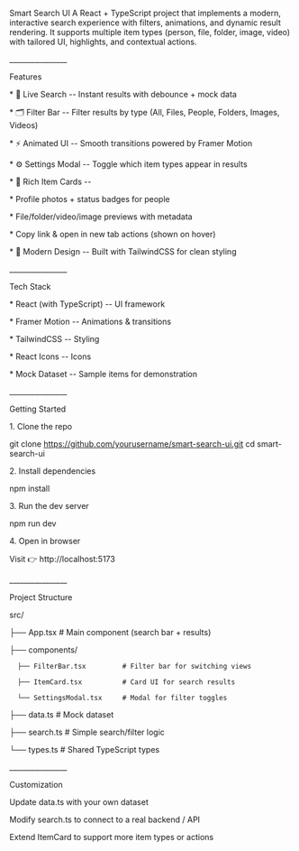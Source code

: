 Smart Search UI A React + TypeScript project that implements a modern,
interactive search experience with filters, animations, and dynamic
result rendering. It supports multiple item types (person, file, folder,
image, video) with tailored UI, highlights, and contextual actions.


\_\_\_\_\_\_\_\_\_\_\_\_\_\_\_\_

Features 

\* 🔎 Live Search -- Instant results with debounce + mock data

\* 🗂 Filter Bar -- Filter results by type (All, Files, People, Folders,
Images, Videos)

\* ⚡ Animated UI -- Smooth transitions powered by Framer Motion

\* ⚙️ Settings Modal -- Toggle which item types appear in results

\* 👤 Rich Item Cards --

\* Profile photos + status badges for people

\* File/folder/video/image previews with metadata

\* Copy link & open in new tab actions (shown on hover)

\* 🎨 Modern Design -- Built with TailwindCSS for clean styling

\_\_\_\_\_\_\_\_\_\_\_\_\_\_\_\_

Tech Stack 

\* React (with TypeScript) -- UI framework

\* Framer Motion -- Animations & transitions

\* TailwindCSS -- Styling

\* React Icons -- Icons

\* Mock Dataset -- Sample items for demonstration

\_\_\_\_\_\_\_\_\_\_\_\_\_\_\_\_

Getting Started 

1\. Clone the repo

git clone https://github.com/yourusername/smart-search-ui.git cd
smart-search-ui

2\. Install dependencies

npm install

3\. Run the dev server

npm run dev

4\. Open in browser

Visit 👉 http://localhost:5173

\_\_\_\_\_\_\_\_\_\_\_\_\_\_\_\_

Project Structure

src/

├── App.tsx                    # Main component (search bar + results)

├── components/

      ├── FilterBar.tsx         # Filter bar for switching views

      ├── ItemCard.tsx          # Card UI for search results

      └── SettingsModal.tsx     # Modal for filter toggles

├── data.ts                   # Mock dataset

├── search.ts                 # Simple search/filter logic

└── types.ts                  # Shared TypeScript types


\_\_\_\_\_\_\_\_\_\_\_\_\_\_\_\_

Customization

Update data.ts with your own dataset

Modify search.ts to connect to a real backend / API

Extend ItemCard to support more item types or actions
